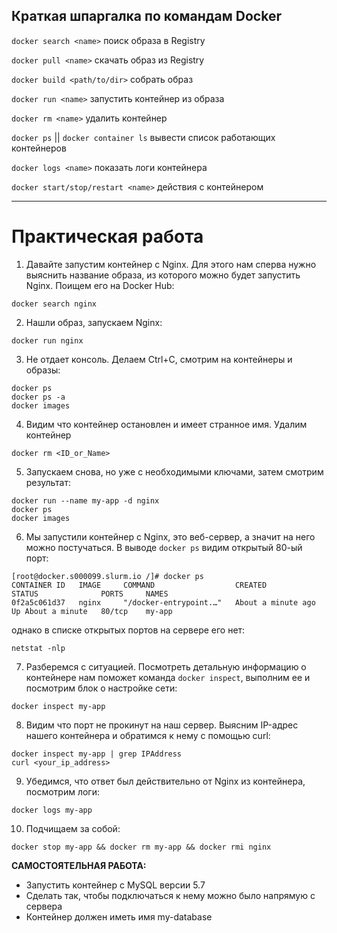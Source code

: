 ## Краткая шпаргалка по командам Docker

`docker search <name>` поиск образа в Registry

`docker pull <name>` скачать образ из Registry

`docker build <path/to/dir>` собрать образ

`docker run <name>` запустить контейнер из образа

`docker rm <name>` удалить контейнер

`docker ps` || `docker container ls` вывести список работающих контейнеров

`docker logs <name>` показать логи контейнера

`docker start/stop/restart <name>` действия с контейнером

---

# Практическая работа

1. Давайте запустим контейнер с Nginx. Для этого нам сперва нужно выяснить название образа, из которого можно будет запустить Nginx. Поищем его на Docker Hub:

```
docker search nginx
```

2. Нашли образ, запускаем Nginx:

```
docker run nginx
```

3. Не отдает консоль. Делаем Ctrl+C, смотрим на контейнеры и образы:

```
docker ps
docker ps -a
docker images
```

4. Видим что контейнер остановлен и имеет странное имя. Удалим контейнер
```
docker rm <ID_or_Name>
```

5. Запускаем снова, но уже с необходимыми ключами, затем смотрим результат:

```
docker run --name my-app -d nginx
docker ps
docker images
```

6. Мы запустили контейнер с Nginx, это веб-сервер, а значит на него можно постучаться. В выводе `docker ps` видим открытый 80-ый порт:

```
[root@docker.s000099.slurm.io /]# docker ps
CONTAINER ID   IMAGE     COMMAND                  CREATED              STATUS              PORTS     NAMES
0f2a5c061d37   nginx     "/docker-entrypoint.…"   About a minute ago   Up About a minute   80/tcp    my-app
```

однако в списке открытых портов на сервере его нет:

```
netstat -nlp
```

7. Разберемся с ситуацией. Посмотреть детальную информацию о контейнере нам поможет команда `docker inspect`, выполним ее и посмотрим блок о настройке сети:

```
docker inspect my-app
```

8. Видим что порт не прокинут на наш сервер. Выясним IP-адрес нашего контейнера и обратимся к нему с помощью curl:

```
docker inspect my-app | grep IPAddress
curl <your_ip_address>
```

9. Убедимся, что ответ был действительно от Nginx из контейнера, посмотрим логи:

```
docker logs my-app
```

10. Подчищаем за собой:

```
docker stop my-app && docker rm my-app && docker rmi nginx
```

**САМОСТОЯТЕЛЬНАЯ РАБОТА:**
- Запустить контейнер с MySQL версии 5.7
- Сделать так, чтобы подключаться к нему можно было напрямую с сервера
- Контейнер должен иметь имя my-database

